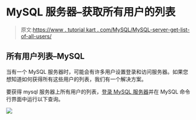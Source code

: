 # MySQL 服务器–获取所有用户的列表

> 原文:[https://www . tutorial kart . com/MySQL/MySQL-server-get-list-of-all-users/](https://www.tutorialkart.com/mysql/mysql-server-get-list-of-all-users/)

## 所有用户列表–MySQL

当有一个 MySQL 服务器时，可能会有许多用户设置登录和访问服务器。如果您想知道如何获得所有这些用户的列表，我们有一个解决方案。

要获得 mysql 服务器上所有用户的列表，[登录 MySQL 服务器](https://www.tutorialkart.com/mysql/login-to-mysql-server-with-username-and-password/)并在 MySQL 命令行界面中运行以下查询。

[![](../Images/925da31b32d6bc3827932f6c8afb11bb.png)](https://www.tutorialkart.com/)